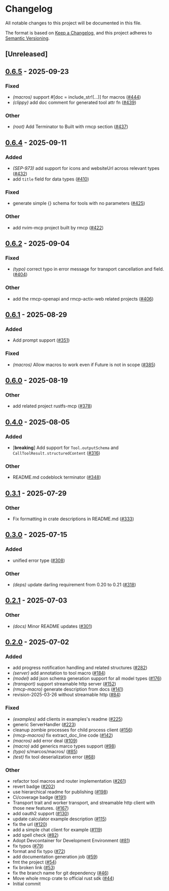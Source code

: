 # Changelog

All notable changes to this project will be documented in this file.

The format is based on [Keep a Changelog](https://keepachangelog.com/en/1.0.0/),
and this project adheres to [Semantic Versioning](https://semver.org/spec/v2.0.0.html).

## [Unreleased]

## [0.6.5](https://github.com/modelcontextprotocol/rust-sdk/compare/rmcp-macros-v0.6.4...rmcp-macros-v0.6.5) - 2025-09-23

### Fixed

- *(macros)* support #[doc = include_str!(...)] for macros ([#444](https://github.com/modelcontextprotocol/rust-sdk/pull/444))
- *(clippy)* add doc comment for generated tool attr fn ([#439](https://github.com/modelcontextprotocol/rust-sdk/pull/439))

### Other

- *(root)* Add Terminator to Built with rmcp section ([#437](https://github.com/modelcontextprotocol/rust-sdk/pull/437))

## [0.6.4](https://github.com/modelcontextprotocol/rust-sdk/compare/rmcp-macros-v0.6.3...rmcp-macros-v0.6.4) - 2025-09-11

### Added

- *(SEP-973)* add support for icons and websiteUrl across relevant types ([#432](https://github.com/modelcontextprotocol/rust-sdk/pull/432))
- add `title` field for data types ([#410](https://github.com/modelcontextprotocol/rust-sdk/pull/410))

### Fixed

- generate simple {} schema for tools with no parameters ([#425](https://github.com/modelcontextprotocol/rust-sdk/pull/425))

### Other

- add nvim-mcp project built by rmcp ([#422](https://github.com/modelcontextprotocol/rust-sdk/pull/422))

## [0.6.2](https://github.com/modelcontextprotocol/rust-sdk/compare/rmcp-macros-v0.6.1...rmcp-macros-v0.6.2) - 2025-09-04

### Fixed

- *(typo)* correct typo in error message for transport cancellation and field. ([#404](https://github.com/modelcontextprotocol/rust-sdk/pull/404))

### Other

- add the rmcp-openapi and rmcp-actix-web related projects ([#406](https://github.com/modelcontextprotocol/rust-sdk/pull/406))

## [0.6.1](https://github.com/modelcontextprotocol/rust-sdk/compare/rmcp-macros-v0.6.0...rmcp-macros-v0.6.1) - 2025-08-29

### Added

- Add prompt support ([#351](https://github.com/modelcontextprotocol/rust-sdk/pull/351))

### Fixed

- *(macros)* Allow macros to work even if Future is not in scope ([#385](https://github.com/modelcontextprotocol/rust-sdk/pull/385))

## [0.6.0](https://github.com/modelcontextprotocol/rust-sdk/compare/rmcp-macros-v0.5.0...rmcp-macros-v0.6.0) - 2025-08-19

### Other

- add related project rustfs-mcp ([#378](https://github.com/modelcontextprotocol/rust-sdk/pull/378))

## [0.4.0](https://github.com/modelcontextprotocol/rust-sdk/compare/rmcp-macros-v0.3.2...rmcp-macros-v0.4.0) - 2025-08-05

### Added

- [**breaking**] Add support for `Tool.outputSchema` and `CallToolResult.structuredContent` ([#316](https://github.com/modelcontextprotocol/rust-sdk/pull/316))

### Other

- README.md codeblock terminator ([#348](https://github.com/modelcontextprotocol/rust-sdk/pull/348))

## [0.3.1](https://github.com/modelcontextprotocol/rust-sdk/compare/rmcp-macros-v0.3.0...rmcp-macros-v0.3.1) - 2025-07-29

### Other

- Fix formatting in crate descriptions in README.md ([#333](https://github.com/modelcontextprotocol/rust-sdk/pull/333))

## [0.3.0](https://github.com/modelcontextprotocol/rust-sdk/compare/rmcp-macros-v0.2.1...rmcp-macros-v0.3.0) - 2025-07-15

### Added

- unified error type ([#308](https://github.com/modelcontextprotocol/rust-sdk/pull/308))

### Other

- *(deps)* update darling requirement from 0.20 to 0.21 ([#318](https://github.com/modelcontextprotocol/rust-sdk/pull/318))

## [0.2.1](https://github.com/modelcontextprotocol/rust-sdk/compare/rmcp-macros-v0.2.0...rmcp-macros-v0.2.1) - 2025-07-03

### Other

- *(docs)* Minor README updates ([#301](https://github.com/modelcontextprotocol/rust-sdk/pull/301))

## [0.2.0](https://github.com/modelcontextprotocol/rust-sdk/compare/rmcp-macros-v0.1.5...rmcp-macros-v0.2.0) - 2025-07-02

### Added

- add progress notification handling and related structures ([#282](https://github.com/modelcontextprotocol/rust-sdk/pull/282))
- *(server)* add annotation to tool macro ([#184](https://github.com/modelcontextprotocol/rust-sdk/pull/184))
- *(model)* add json schema generation support for all model types ([#176](https://github.com/modelcontextprotocol/rust-sdk/pull/176))
- *(transport)* support streamable http server ([#152](https://github.com/modelcontextprotocol/rust-sdk/pull/152))
- *(rmcp-macro)* generate description from docs ([#141](https://github.com/modelcontextprotocol/rust-sdk/pull/141))
- revision-2025-03-26 without streamable http ([#84](https://github.com/modelcontextprotocol/rust-sdk/pull/84))

### Fixed

- *(examples)* add clients in examples's readme ([#225](https://github.com/modelcontextprotocol/rust-sdk/pull/225))
- generic ServerHandler ([#223](https://github.com/modelcontextprotocol/rust-sdk/pull/223))
- cleanup zombie processes for child process client ([#156](https://github.com/modelcontextprotocol/rust-sdk/pull/156))
- *(rmcp-macros)* fix extract_doc_line code ([#142](https://github.com/modelcontextprotocol/rust-sdk/pull/142))
- *(macros)* add error deal ([#109](https://github.com/modelcontextprotocol/rust-sdk/pull/109))
- *(macro)* add generics marco types support ([#98](https://github.com/modelcontextprotocol/rust-sdk/pull/98))
- *(typo)* s/marcos/macros/ ([#85](https://github.com/modelcontextprotocol/rust-sdk/pull/85))
- *(test)* fix tool deserialization error ([#68](https://github.com/modelcontextprotocol/rust-sdk/pull/68))

### Other

- refactor tool macros and router implementation ([#261](https://github.com/modelcontextprotocol/rust-sdk/pull/261))
- revert badge ([#202](https://github.com/modelcontextprotocol/rust-sdk/pull/202))
- use hierarchical readme for publishing ([#198](https://github.com/modelcontextprotocol/rust-sdk/pull/198))
- Ci/coverage badge ([#191](https://github.com/modelcontextprotocol/rust-sdk/pull/191))
- Transport trait and worker transport, and streamable http client with those new features. ([#167](https://github.com/modelcontextprotocol/rust-sdk/pull/167))
- add oauth2 support ([#130](https://github.com/modelcontextprotocol/rust-sdk/pull/130))
- update calculator example description ([#115](https://github.com/modelcontextprotocol/rust-sdk/pull/115))
- fix the url ([#120](https://github.com/modelcontextprotocol/rust-sdk/pull/120))
- add a simple chat client for example ([#119](https://github.com/modelcontextprotocol/rust-sdk/pull/119))
- add spell check ([#82](https://github.com/modelcontextprotocol/rust-sdk/pull/82))
- Adopt Devcontainer for Development Environment ([#81](https://github.com/modelcontextprotocol/rust-sdk/pull/81))
- fix typos ([#79](https://github.com/modelcontextprotocol/rust-sdk/pull/79))
- format and fix typo ([#72](https://github.com/modelcontextprotocol/rust-sdk/pull/72))
- add documentation generation job ([#59](https://github.com/modelcontextprotocol/rust-sdk/pull/59))
- fmt the project ([#54](https://github.com/modelcontextprotocol/rust-sdk/pull/54))
- fix broken link ([#53](https://github.com/modelcontextprotocol/rust-sdk/pull/53))
- fix the branch name for git dependency ([#46](https://github.com/modelcontextprotocol/rust-sdk/pull/46))
- Move whole rmcp crate to official rust sdk ([#44](https://github.com/modelcontextprotocol/rust-sdk/pull/44))
- Initial commit
